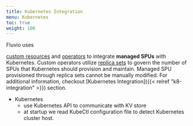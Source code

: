 ```yaml
---
title: Kubernetes Integration
menu: Kubernetes
toc: true
weight: 100
---
```


Fluvio uses 

<a href="https://kubernetes.io/docs/concepts/extend-kubernetes/api-extension/custom-resources" target="_blank">custom resources</a> and <a href="https://kubernetes.io/docs/concepts/extend-kubernetes/operator" target="_blank">operators</a> to integrate **managed SPUs** with Kubernetes. Custom operators utilize <a href="https://kubernetes.io/docs/concepts/workloads/controllers/replicaset" target="_blank">replica sets</a> to govern the number of SPUs that Kubernetes should provision and maintain. Managed SPU provisioned through replica sets cannot be manually modified. For additional information, checkout [Kubernetes Integration]({{< relref "k8-integration" >}}) section.

* Kubernetes
    * use Kubernetes API to communicate with KV store
    * at startup we read KubeCtl configuration file to detect Kubernetes cluster host.